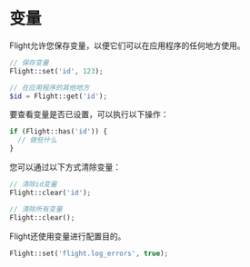 # 变量

Flight允许您保存变量，以便它们可以在应用程序的任何地方使用。

```php
// 保存变量
Flight::set('id', 123);

// 在应用程序的其他地方
$id = Flight::get('id');
```
要查看变量是否已设置，可以执行以下操作：

```php
if (Flight::has('id')) {
  // 做些什么
}
```

您可以通过以下方式清除变量：

```php
// 清除id变量
Flight::clear('id');

// 清除所有变量
Flight::clear();
```

Flight还使用变量进行配置目的。

```php
Flight::set('flight.log_errors', true);
```